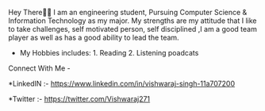    
   Hey There🙋‍♂️
   I am an engineering student, Pursuing Computer Science & Information Technology as my major.
   My strengths are my attitude that I like to take challenges, self motivated person, self disciplined ,I am a good team player as well as has a good ability to lead the team.
   - My Hobbies includes: 1. Reading
                          2. Listening poadcats 
                  
                   
                
   Connect With Me -
 
  *LinkedIN :- https://www.linkedin.com/in/vishwaraj-singh-11a707200
  
  *Twitter :- https://twitter.com/Vishwaraj271

